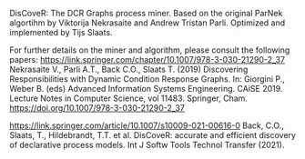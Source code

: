 DisCoveR: The DCR Graphs process miner. Based on the original ParNek algortihm by Viktorija Nekrasaite and Andrew Tristan Parli. Optimized and implemented by Tijs Slaats.

For further details on the miner and algorithm, please consult the following papers:
https://link.springer.com/chapter/10.1007/978-3-030-21290-2_37
Nekrasaite V., Parli A.T., Back C.O., Slaats T. (2019) Discovering Responsibilities with Dynamic Condition Response Graphs. In: Giorgini P., Weber B. (eds) Advanced Information Systems Engineering. CAiSE 2019. Lecture Notes in Computer Science, vol 11483. Springer, Cham. https://doi.org/10.1007/978-3-030-21290-2_37

https://link.springer.com/article/10.1007/s10009-021-00616-0
Back, C.O., Slaats, T., Hildebrandt, T.T. et al. DisCoveR: accurate and efficient discovery of declarative process models. Int J Softw Tools Technol Transfer (2021).

